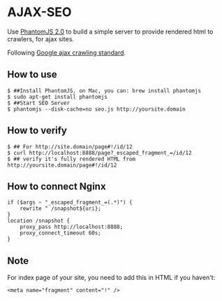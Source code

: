 AJAX-SEO
=====

Use [PhantomJS 2.0](http://phantomjs.org/) to build a simple server to provide rendered html to crawlers, for ajax sites. 

Following [Google ajax crawling standard](https://developers.google.com/webmasters/ajax-crawling/docs/getting-started).


How to use
------------
```
$ ##Install PhantomJS, on Mac, you can: brew install phantomjs 
$ sudo apt-get install phantomjs  
$ ##Start SEO Server
$ phantomjs --disk-cache=no seo.js http://yoursite.domain
```

How to verify
-------------
```
$ ## For http://site.domain/page#!/id/12
$ curl http://localhost:8888/page?_escaped_fragment_=/id/12
$ ## verify it's fully rendered HTML from http://yoursite.domain/page#!/id/12
```

How to connect Nginx
-------
```
if ($args ~ "_escaped_fragment_=(.*)") {
    rewrite ^ /snapshot${uri};
}   
location /snapshot {
    proxy_pass http://localhost:8888;
    proxy_connect_timeout 60s;
}
```

Note
-------
For index page of your site, you need to add this in HTML if you haven't:
```
<meta name="fragment" content="!" />
```